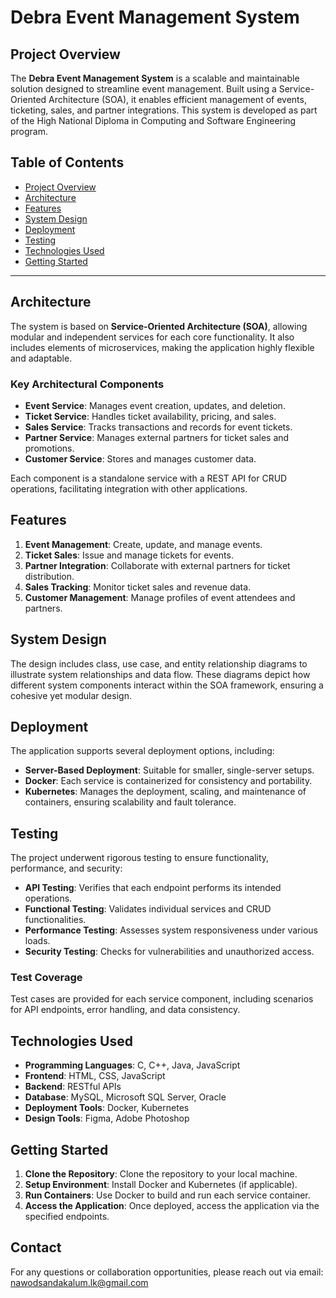 # Debra Event Management System

## Project Overview
The **Debra Event Management System** is a scalable and maintainable solution designed to streamline event management. Built using a Service-Oriented Architecture (SOA), it enables efficient management of events, ticketing, sales, and partner integrations. This system is developed as part of the High National Diploma in Computing and Software Engineering program.

## Table of Contents
- [Project Overview](#project-overview)
- [Architecture](#architecture)
- [Features](#features)
- [System Design](#system-design)
- [Deployment](#deployment)
- [Testing](#testing)
- [Technologies Used](#technologies-used)
- [Getting Started](#getting-started)

---

## Architecture
The system is based on **Service-Oriented Architecture (SOA)**, allowing modular and independent services for each core functionality. It also includes elements of microservices, making the application highly flexible and adaptable.

### Key Architectural Components
- **Event Service**: Manages event creation, updates, and deletion.
- **Ticket Service**: Handles ticket availability, pricing, and sales.
- **Sales Service**: Tracks transactions and records for event tickets.
- **Partner Service**: Manages external partners for ticket sales and promotions.
- **Customer Service**: Stores and manages customer data.

Each component is a standalone service with a REST API for CRUD operations, facilitating integration with other applications.

## Features
1. **Event Management**: Create, update, and manage events.
2. **Ticket Sales**: Issue and manage tickets for events.
3. **Partner Integration**: Collaborate with external partners for ticket distribution.
4. **Sales Tracking**: Monitor ticket sales and revenue data.
5. **Customer Management**: Manage profiles of event attendees and partners.

## System Design
The design includes class, use case, and entity relationship diagrams to illustrate system relationships and data flow. These diagrams depict how different system components interact within the SOA framework, ensuring a cohesive yet modular design.

## Deployment
The application supports several deployment options, including:
- **Server-Based Deployment**: Suitable for smaller, single-server setups.
- **Docker**: Each service is containerized for consistency and portability.
- **Kubernetes**: Manages the deployment, scaling, and maintenance of containers, ensuring scalability and fault tolerance.

## Testing
The project underwent rigorous testing to ensure functionality, performance, and security:
- **API Testing**: Verifies that each endpoint performs its intended operations.
- **Functional Testing**: Validates individual services and CRUD functionalities.
- **Performance Testing**: Assesses system responsiveness under various loads.
- **Security Testing**: Checks for vulnerabilities and unauthorized access.

### Test Coverage
Test cases are provided for each service component, including scenarios for API endpoints, error handling, and data consistency.

## Technologies Used
- **Programming Languages**: C, C++, Java, JavaScript
- **Frontend**: HTML, CSS, JavaScript
- **Backend**: RESTful APIs
- **Database**: MySQL, Microsoft SQL Server, Oracle
- **Deployment Tools**: Docker, Kubernetes
- **Design Tools**: Figma, Adobe Photoshop

## Getting Started
1. **Clone the Repository**: Clone the repository to your local machine.
2. **Setup Environment**: Install Docker and Kubernetes (if applicable).
3. **Run Containers**: Use Docker to build and run each service container.
4. **Access the Application**: Once deployed, access the application via the specified endpoints.

## Contact
For any questions or collaboration opportunities, please reach out via email: [nawodsandakalum.lk@gmail.com](mailto:nawodsandakalum.lk@gmail.com)

